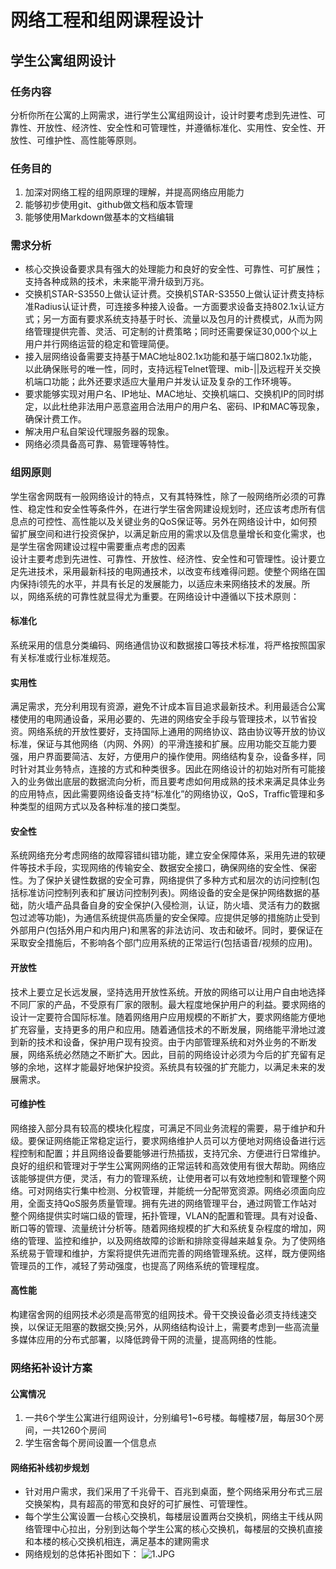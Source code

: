 # 网络工程和组网课程设计
## 学生公寓组网设计  
### 任务内容
分析你所在公寓的上网需求，进行学生公寓组网设计，设计时要考虑到先进性、可靠性、开放性、经济性、安全性和可管理性，并遵循标准化、实用性、安全性、开放性、可维护性、高性能等原则。  
### 任务目的
1. 加深对网络工程的组网原理的理解，并提高网络应用能力  
2. 能够初步使用git、github做文档和版本管理  
3. 能够使用Markdown做基本的文档编辑  
### 需求分析
+ 核心交换设备要求具有强大的处理能力和良好的安全性、可靠性、可扩展性；支持各种成熟的技术，未来能平滑升级到万兆。
+ 交换机STAR-S3550上做认证计费。交换机STAR-S3550上做认证计费支持标准Radius认证计费，可连接多种接入设备。一方面要求设备支持802.1x认证方式；另一方面有要求系统支持基于时长、流量以及包月的计费模式，从而为网络管理提供完善、灵活、可定制的计费策略；同时还需要保证30,000个以上用户并行网络运营的稳定和管理简便。
+ 接入层网络设备需要支持基于MAC地址802.1x功能和基于端口802.1x功能，以此确保账号的唯一性，同时，支持远程Telnet管理、mib-||及远程开关交换机端口功能；此外还要求适应大量用户并发认证及复杂的工作环境等。
+ 要求能够实现对用户名、IP地址、MAC地址、交换机端口、交换机IP的同时绑定，以此杜绝非法用户恶意盗用合法用户的用户名、密码、IP和MAC等现象，确保计费工作。
+ 解决用户私自架设代理服务器的现象。
+ 网络必须具备高可靠、易管理等特性。
### 组网原则
学生宿舍网既有一般网络设计的特点，又有其特殊性，除了一般网络所必须的可靠性、稳定性和安全性等条件外，在进行学生宿舍网建设规划时，还应该考虑所有信息点的可控性、高性能以及关键业务的QoS保证等。另外在网络设计中，如何预留扩展空间和进行投资保护，以满足新应用的需求以及信息量增长和变化需求，也是学生宿舍网建设过程中需要重点考虑的因素  
设计主要考虑到先进性、可靠性、开放性、经济性、安全性和可管理性。设计要立足先进技术，采用最新科技的电网通技术，以改变布线难得问题。使整个网络在国内保持i领先的水平，并具有长足的发展能力，以适应未来网络技术的发展。所以，网络系统的可靠性就显得尤为重要。在网络设计中遵循以下技术原则：
#### 标准化
系统采用的信息分类编码、网络通信协议和数据接口等技术标准，将严格按照国家有关标准或行业标准规范。
#### 实用性
满足需求，充分利用现有资源，避免不计成本盲目追求最新技术。利用最适合公寓楼使用的电网通设备，采用必要的、先进的网络安全手段与管理技术，以节省投资。网络系统的开放性要好，支持国际上通用的网络协议、路由协议等开放的协议标准，保证与其他网络（内网、外网）的平滑连接和扩展。应用功能交互能力要强，用户界面要简洁、友好，方便用户的操作使用。网络结构复杂，设备多样，同时针对其业务特点，连接的方式和种类很多。因此在网络设计的初始对所有可能接入的业务做出底层的数据流向分析，而且要考虑如何用成熟的技术来满足具体业务的应用特点，因此需要网络设备支持“标准化”的网络协议，QoS，Traffic管理和多种类型的组网方式以及各种标准的接口类型。
#### 安全性
系统网络充分考虑网络的故障容错纠错功能，建立安全保障体系，采用先进的软硬件等技术手段，实现网络的传输安全、数据安全接口，确保网络的安全性、保密性。为了保护关键性数据的安全可靠，网络提供了多种方式和层次的访问控制(包括标准访问控制列表和扩展访问控制列表)。网络设备的安全是保护网络数据的基础，防火墙产品具备自身的安全保护(入侵检测，认证，防火墙、灵活有力的数据包过滤等功能)，为通信系统提供高质量的安全保障。应提供足够的措施防止受到外部用户(包括外用户和内用户)和黑客的非法访问、攻击和破坏。同时，要保证在采取安全措施后，不影响各个部门应用系统的正常运行(包括语音/视频的应用)。
#### 开放性
技术上要立足长远发展，坚持选用开放性系统。开放的网络可以让用户自由地选择不同厂家的产品，不受原有厂家的限制。最大程度地保护用户的利益。要求网络的设计一定要符合国际标准。随着网络用户应用规模的不断扩大，要求网络能方便地扩充容量，支持更多的用户和应用。随着通信技术的不断发展，网络能平滑地过渡到新的技术和设备，保护用户现有投资。由于内部管理系统和对外业务的不断发展，网络系统必然随之不断扩大。因此，目前的网络设计必须为今后的扩充留有足够的余地，这样才能最好地保护投资。系统具有较强的扩充能力，以满足未来的发展需求。
#### 可维护性
网络接入部分具有较高的模块化程度，可满足不同业务流程的需要，易于维护和升级。要保证网络能正常稳定运行，要求网络维护人员可以方便地对网络设备进行远程控制和配置；并且网络设备要能够进行热插拔，支持冗余、方便进行日常维护。良好的组织和管理对于学生公寓网网络的正常运转和高效使用有很大帮助。网络应该能够提供方便，灵活，有力的管理系统，让使用者可以有效地控制和管理整个网络。可对网络实行集中检测、分权管理，并能统一分配带宽资源。网络必须面向应用，全面支持QoS服务质量管理。拥有先进的网络管理平台，通过网管工作站对整个网络提供实时端口级的管理，拓扑管理，VLAN的配置和管理。具有对设备、断口等的管理、流量统计分析等。随着网络规模的扩大和系统复杂程度的增加，网络的管理、监控和维护，以及网络故障的诊断和排除变得越来越复杂。为了使网络系统易于管理和维护，方案将提供先进而完善的网络管理系统。这样，既方便网络管理员的工作，减轻了劳动强度，也提高了网络系统的管理程度。
#### 高性能
构建宿舍网的组网技术必须是高带宽的组网技术。骨干交换设备必须支持线速交换，以保证无阻塞的数据交换;另外，从网络结构设计上，需要考虑到一些高流量多媒体应用的分布式部署，以降低跨骨干网的流量，提高网络的性能。
### 网络拓补设计方案
#### 公寓情况
1. 一共6个学生公寓进行组网设计，分别编号1~6号楼。每幢楼7层，每层30个房间，一共1260个房间
2. 学生宿舍每个房间设置一个信息点
#### 网络拓补线初步规划
+ 针对用户需求，我们采用了千兆骨干、百兆到桌面，整个网络采用分布式三层交换架构，具有超高的带宽和良好的可扩展性、可管理性。
+ 每个学生公寓设置一台核心交换机，每楼层设置两台交换机，网络主干线从网络管理中心拉出，分别到达每个学生公寓的核心交换机，每楼层的交换机直接和本楼的核心交换机相连，满足基本的建网需求
+ 网络规划的总体拓补图如下：
![1.JPG](https://i.loli.net/2020/06/18/FDuKVxORA7mrBwt.jpg)
